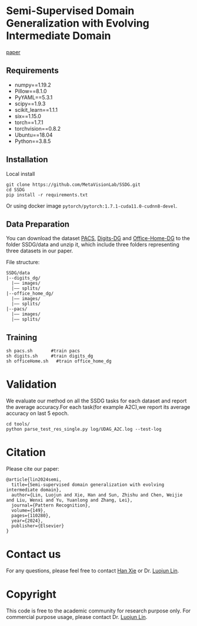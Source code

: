 # Semi-Supervised Domain Generalization with Evolving Intermediate Domain

[paper](https://www.sciencedirect.com/science/article/pii/S0031320324000311)

## Requirements

- numpy==1.19.2
- Pillow==8.1.0
- PyYAML==5.3.1
- scipy==1.9.3
- scikit_learn==1.1.1
- six==1.15.0
- torch==1.7.1
- torchvision==0.8.2
- Ubuntu==18.04
- Python==3.8.5

## Installation

Local install

```
git clone https://github.com/MetaVisionLab/SSDG.git
cd SSDG
pip install -r requirements.txt
```

Or using docker image ```pytorch/pytorch:1.7.1-cuda11.0-cudnn8-devel```.

## Data Preparation

You can download the dataset [PACS](https://csip.fzu.edu.cn/files/datasets/SSDG/pacs.zip), [Digits-DG](https://csip.fzu.edu.cn/files/datasets/SSDG/digits_dg.zip) and [Office-Home-DG](https://csip.fzu.edu.cn/files/datasets/SSDG/office_home_dg.zip) to the folder SSDG/data and unzip it, which include three folders representing three datasets in our paper.

File structure:

```
SSDG/data
|--digits_dg/
  |–– images/
  |–– splits/
|--office_home_dg/
  |–– images/
  |–– splits/
|--pacs/
  |–– images/
  |–– splits/
```

## Training

```
sh pacs.sh       #train pacs
sh digits.sh     #train digits_dg
sh officeHome.sh   #train office_home_dg
```

# Validation

We evaluate our method on all the SSDG tasks for each dataset and report the average accuracy.For each task(for example A2C),we report its average accuracy on last 5 epoch.

```
cd tools/
python parse_test_res_single.py log/UDAG_A2C.log --test-log
```

# Citation

Please cite our paper:

```
@article{lin2024semi,
  title={Semi-supervised domain generalization with evolving intermediate domain},
  author={Lin, Luojun and Xie, Han and Sun, Zhishu and Chen, Weijie and Liu, Wenxi and Yu, Yuanlong and Zhang, Lei},
  journal={Pattern Recognition},
  volume={149},
  pages={110280},
  year={2024},
  publisher={Elsevier}
}
```
# Contact us

For any questions, please feel free to contact  [Han Xie](mailto:han_xie@foxmail.com) or Dr. [Luojun Lin](mailto:linluojun2009@126.com).

# Copyright

This code is free to the academic community for research purpose only. For commercial purpose usage, please contact Dr. [Luojun Lin](mailto:linluojun2009@126.com).
